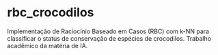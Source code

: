 # rbc_crocodilos
Implementação de Raciocínio Baseado em Casos (RBC) com k-NN para classificar o status de conservação de espécies de crocodilos. Trabalho acadêmico da matéria  de IA.
